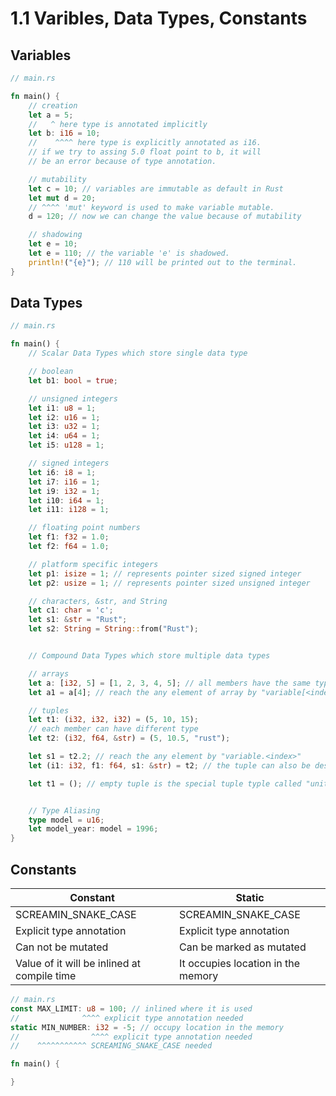 # 1.1 Varibles, Data Types, Constants

## Variables

```rust
// main.rs

fn main() {
    // creation
    let a = 5;
    //   ^ here type is annotated implicitly
    let b: i16 = 10;
    //    ^^^^ here type is explicitly annotated as i16.
    // if we try to assing 5.0 float point to b, it will
    // be an error because of type annotation.

    // mutability
    let c = 10; // variables are immutable as default in Rust
    let mut d = 20;
    // ^^^^ 'mut' keyword is used to make variable mutable.
    d = 120; // now we can change the value because of mutability

    // shadowing
    let e = 10;
    let e = 110; // the variable 'e' is shadowed.
    println!("{e}"); // 110 will be printed out to the terminal.
}
```

## Data Types

```rust
// main.rs

fn main() {
    // Scalar Data Types which store single data type

    // boolean
    let b1: bool = true;

    // unsigned integers
    let i1: u8 = 1;
    let i2: u16 = 1;
    let i3: u32 = 1;
    let i4: u64 = 1;
    let i5: u128 = 1;

    // signed integers
    let i6: i8 = 1;
    let i7: i16 = 1;
    let i9: i32 = 1;
    let i10: i64 = 1;
    let i11: i128 = 1;

    // floating point numbers
    let f1: f32 = 1.0;
    let f2: f64 = 1.0;

    // platform specific integers
    let p1: isize = 1; // represents pointer sized signed integer
    let p2: usize = 1; // represents pointer sized unsigned integer

    // characters, &str, and String
    let c1: char = 'c';
    let s1: &str = "Rust";
    let s2: String = String::from("Rust");


    // Compound Data Types which store multiple data types

    // arrays
    let a: [i32, 5] = [1, 2, 3, 4, 5]; // all members have the same type
    let a1 = a[4]; // reach the any element of array by "variable[<index>]"

    // tuples
    let t1: (i32, i32, i32) = (5, 10, 15);
    // each member can have different type
    let t2: (i32, f64, &str) = (5, 10.5, "rust");

    let s1 = t2.2; // reach the any element by "variable.<index>"
    let (i1: i32, f1: f64, s1: &str) = t2; // the tuple can also be destructured

    let t1 = (); // empty tuple is the special tuple typle called "unit type"


    // Type Aliasing
    type model = u16;
    let model_year: model = 1996;
}
```

## Constants

| Constant                                    | Static                             |
| ------------------------------------------- | ---------------------------------- |
| SCREAMIN_SNAKE_CASE                         | SCREAMIN_SNAKE_CASE                |
| Explicit type annotation                    | Explicit type annotation           |
| Can not be mutated                          | Can be marked as mutated           |
| Value of it will be inlined at compile time | It occupies location in the memory |

```rust
// main.rs
const MAX_LIMIT: u8 = 100; // inlined where it is used
//              ^^^^ explicit type annotation needed
static MIN_NUMBER: i32 = -5; // occupy location in the memory
//                ^^^^ explicit type annotation needed
//    ^^^^^^^^^^^ SCREAMING_SNAKE_CASE needed

fn main() {

}
```
